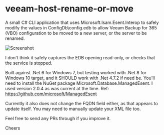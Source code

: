 # veeam-host-rename-or-move
A small C# CLI application that uses Microsoft.Isam.Esent.Interop to safely modify the values in ConfigDb\config.edb to allow Veeam Backup for 365 (VBO) configuration to be moved to a new server, or the server to be renamed.

![Screenshot](https://github.com/platima/veeam-host-rename-or-move/assets/13729856/69f4b2e3-c484-4916-9623-59b93ace895c)

I don't think it safely captures the EDB opening read-only, or checks that the service is stopped.

Built against .Net 6 for Windows 7, but testing worked with .Net 8 for Windows 10 target, and it SHOULD work with .Net 4.7.2 if need be. You'll need to install the NuGet package Microsoft.Database.ManagedEsent. I used version 2.0.4 as was current at the time. Ref: https://github.com/microsoft/ManagedEsent

Currently it also does not change the FQDN field either, as that appears to update itself. You may need to manually update your XML file too.

Feel free to send any PRs through if you improve it.

Cheers
